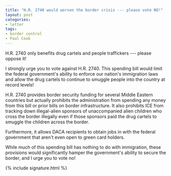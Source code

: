 ```yaml
---
title: "H.R. 2740 would worsen the border crisis --- please vote NO!"
layout: post
categories:
- letter
tags:
- border control
- Paul Cook
---
```


H.R. 2740 only benefits drug cartels and people traffickers --- please oppose it!

I strongly urge you to vote against H.R. 2740. This spending bill would limit the federal government's ability to enforce our nation's immigration laws and allow the drug cartels to continue to smuggle people into the country at record levels!

H.R. 2740 provides border security funding for several Middle Eastern countries but actually prohibits the administration from spending any money from this bill or prior bills on border infrastructure. It also prohibits ICE from tracking down illegal-alien sponsors of unaccompanied alien children who cross the border illegally even if those sponsors paid the drug cartels to smuggle the children across the border.

Furthermore, it allows DACA recipients to obtain jobs in with the federal government that aren't even open to green card holders.

While much of this spending bill has nothing to do with immigration, these provisions would significantly hamper the government's ability to secure the border, and I urge you to vote no!

{% include signature.html %}
